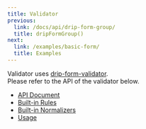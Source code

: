 ```yaml
---
title: Validator
previous:
  link: /docs/api/drip-form-group/
  title: dripFormGroup()
next:
  link: /examples/basic-form/
  title: Examples
---
```



Validator uses [drip-form-validator](https://github.com/tsuyoshiwada/drip-form-validator).  
Please refer to the API of the validator below.

* [API Document](https://tsuyoshiwada.github.io/drip-form-validator/api/)
* [Built-in Rules](https://tsuyoshiwada.github.io/drip-form-validator/rules/)
* [Built-in Normalizers](https://tsuyoshiwada.github.io/drip-form-validator/normalizers/)
* [Usage](https://tsuyoshiwada.github.io/drip-form-validator/usage/)
